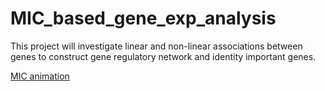 # MIC_based_gene_exp_analysis
This project will investigate linear and non-linear associations between genes to construct gene regulatory network and identity important genes.

[MIC animation](https://www.youtube.com/watch?v=Onbn285lris)
